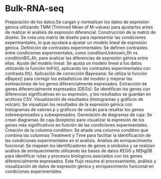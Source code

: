 # Bulk-RNA-seq
Preparación de los datos:Se cargan y normalizan los datos de expresión génica utilizando TMM (Trimmed Mean of M-values) para ajustarlos antes de realizar el análisis de expresión diferencial.
Construcción de la matriz de diseño: Se crea una matriz de diseño para representar las condiciones experimentales, lo que ayudará a ajustar un modelo lineal de expresión génica.
Definición de contrastes experimentales: Se definen contrastes entre condiciones experimentales, como conditionUnknown_0h vs conditionBG_4h, para analizar las diferencias de expresión génica entre ellas.
Ajuste del modelo lineal: Se ajusta un modelo lineal a los datos utilizando la función lmFit(), aplicando los contrastes experimentales con contrasts.fit().
Aplicación de corrección Bayesiana: Se utiliza la función eBayes() para corregir los estadísticos del modelo y mejorar las estimaciones de los genes diferencialmente expresados.
Extracción de genes diferencialmente expresados (DEGs): Se identifican los genes con diferencias significativas en su expresión, y los resultados se guardan en archivos CSV.
Visualización de resultados (histogramas y gráficos de volcán): Se visualizan los resultados de la expresión génica con histogramas de valores p y gráficos de volcán para resaltar los genes sobreexpresados y subexpresados.
Generación de diagramas de caja: Se crean diagramas de caja (boxplots) para visualizar la expresión de los genes más significativos en función de las condiciones experimentales.
Creación de la columna condition: Se añade una columna condition que combina las columnas Treatment y Time para facilitar la identificación de las condiciones experimentales en el análisis.
Análisis de enriquecimiento funcional: Se mapean los identificadores de genes a símbolos y se realizan análisis de enriquecimiento utilizando las bases de datos KEGG y MSigDB para identificar rutas y procesos biológicos asociados con los genes diferencialmente expresados.
Este flujo resume el procesamiento, análisis y visualización de datos de expresión génica y enriquecimiento funcional en condiciones experimentales.
